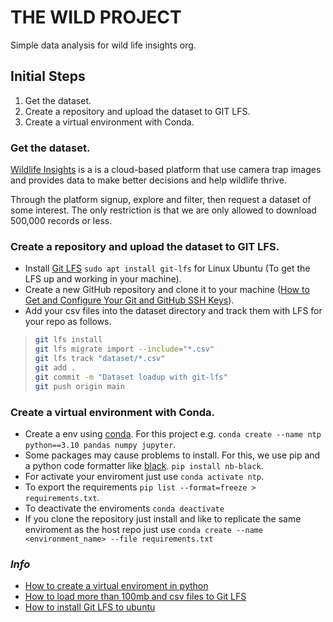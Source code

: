 # THE WILD PROJECT

Simple data analysis for wild life insights org.

## Initial Steps

1. Get the dataset.
2. Create a repository and upload the dataset to GIT LFS.
3. Create a virtual environment with Conda.

### Get the dataset.

[Wildlife Insights](https://www.wildlifeinsights.org/) is a is a cloud-based platform that use camera trap images and provides data to make better decisions and help wildlife thrive.

Through the platform signup, explore and filter, then request a dataset of some interest. The only restriction is that we are only allowed to download 500,000 records or less.

### Create a repository and upload the dataset to GIT LFS.

* Install [Git LFS](https://git-lfs.github.com/) `sudo apt install git-lfs` for Linux Ubuntu (To get the LFS up and working in your machine).
* Create a new GitHub repository and clone it to your machine ([How to Get and Configure Your Git and GitHub SSH Keys](https://www.freecodecamp.org/news/git-ssh-how-to/)).
* Add your csv files into the dataset directory and track them with LFS for your repo as follows.
> ```bash
> git lfs install
> git lfs migrate import --include="*.csv"
> git lfs track "dataset/*.csv"
> git add .
> git commit -m "Dataset loadup with git-lfs"
> git push origin main
> ```

### Create a virtual environment with Conda.
* Create a env using [conda](https://docs.conda.io/en/latest/). For this project e.g. `conda create --name ntp python==3.10 pandas numpy jupyter`.
* Some packages may cause problems to install. For this, we use pip and a python code formatter like [black](https://pypi.org/project/black/). `pip install nb-black`.
* For activate your enviroment just use `conda activate ntp`.
* To export the requirements `pip list --format=freeze > requirements.txt`.
* To deactivate the enviroments `conda deactivate`
* If you clone the repository just install and like to replicate the same enviroment as the host repo just use `conda create --name <environment_name> --file requirements.txt` 

### *Info*
* [How to create a virtual enviroment in python](https://www.machinelearningplus.com/deployment/conda-create-environment-and-everything-you-need-to-know-to-manage-conda-virtual-environment/)
* [How to load more than 100mb and csv files to Git LFS](https://stackoverflow.com/questions/33330771/git-lfs-this-exceeds-githubs-file-size-limit-of-100-00-mb)
* [How to install Git LFS to ubuntu](https://askubuntu.com/questions/799341/how-to-install-git-lfs-on-ubuntu-16-04)